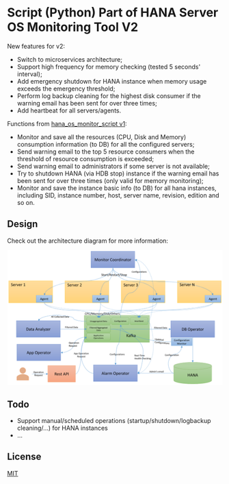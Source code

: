 # Script (Python) Part of HANA Server OS Monitoring Tool V2

New features for v2:
* Switch to microservices architecture;
* Support high frequency for memory checking (tested 5 seconds' interval);
* Add emergency shutdown for HANA instance when memory usage exceeds the emergency threshold;
* Perform log backup cleaning for the highest disk consumer if the warning email has been sent for over three times;
* Add heartbeat for all servers/agents.

Functions from [hana_os_monitor_script v1](https://github.com/ckyycc/hana_os_monitor_script):

* Monitor and save all the resources (CPU, Disk and Memory) consumption information (to DB) for all the configured servers;
* Send warning email to the top 5 resource consumers when the threshold of resource consumption is exceeded;
* Send warning email to administrators if some server is not available;
* Try to shutdown HANA (via HDB stop) instance if the warning email has been sent for over three times (only valid for memory monitoring);
* Monitor and save the instance basic info (to DB) for all hana instances, including SID, instance number, host, server name, revision, edition and so on. 


## Design

Check out the architecture diagram for more information:

![architecture_diagram](https://github.com/ckyycc/hana_os_monitor_script_v2/blob/master/design/architecture_diagram.png?raw=true)

Todo
----
* Support manual/scheduled operations (startup/shutdown/logbackup cleaning/...) for HANA instances
* ...

## License
 [MIT](/LICENSE)
